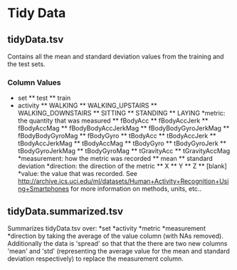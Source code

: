 # Tidy Data

## tidyData.tsv
Contains all the mean and standard deviation values from the training and the
test sets.
### Column Values
* set
** test
** train
* activity
** WALKING
** WALKING_UPSTAIRS
** WALKING_DOWNSTAIRS
** SITTING
** STANDING
** LAYING
*metric: the quantity that was measured
** fBodyAcc 
** fBodyAccJerk 
** fBodyAccMag 
** fBodyBodyAccJerkMag 
** fBodyBodyGyroJerkMag
** fBodyBodyGyroMag
** fBodyGyro
** tBodyAcc
** tBodyAccJerk
** tBodyAccJerkMag
** tBodyAccMag
** tBodyGyro
** tBodyGyroJerk
** tBodyGyroJerkMag
** tBodyGyroMag
** tGravityAcc
** tGravityAccMag
*measurement: how the metric was recorded
** mean
** standard deviation
*direction: the direction of the metric
** X
** Y
** Z
** [blank]
*value: the value that was recorded. See
  http://archive.ics.uci.edu/ml/datasets/Human+Activity+Recognition+Using+Smartphones
  for more information on methods, units, etc..

## tidyData.summarized.tsv
Summarizes tidyData.tsv over:
*set
*activity
*metric
*measurement
*direction
by taking the average of the value column (with NAs removed). Additionally the
data is 'spread' so that that the there are two new columns 'mean' and 'std'
(representing the average value for the mean and standard deviation
respectively) to replace the measurement column.

